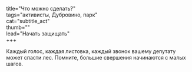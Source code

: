 title="Что можно сделать?"  
tags="активисты, Дубровино, парк"  
cat="subtitle_act"  
thumb=""  
lead="Начать защищать"  
+++  

Каждый голос, каждая листовка, каждый звонок вашему депутату может спасти лес. Помните, большие свершения начинаются с малых шагов.
